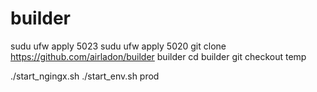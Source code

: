 # builder


sudu ufw apply 5023
sudu ufw apply 5020
git clone https://github.com/airladon/builder builder
cd builder
git checkout temp

./start_ngingx.sh
./start_env.sh prod